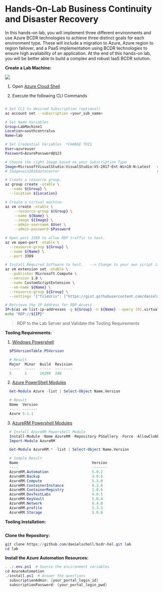 # Hands-On-Lab Business Continuity and Disaster Recovery

In this hands-on lab, you will implement three different environments and use Azure BCDR technologies to achieve three distinct goals for each environment type. These will include a migration to Azure, Azure region to region failover, and a PaaS implementation using BCDR technologies to ensure high availability of an application.
At the end of this hands-on lab, you will be better able to build a complex and robust IaaS BCDR solution.

__Create a Lab Machine:__

<a href="https://portal.azure.com/#create/Microsoft.Template/uri/https%3A%2F%2Fraw.githubusercontent.com%2Fdanielscholl%2Fhol-bcdr%2Fmaster%2Fazuredeploy.json" target="_blank">
    <img src="http://azuredeploy.net/deploybutton.png"/>
</a>


1. Open [Azure Cloud Shell](https://shell.azure.com)

1. Execute the following CLI Commands

```bash

# Set CLI to desired Subscription (optional)
az account set --subscription <your_sub_name>

# Set Name Variables
Group=LabMachine1
Location=southcentralus
Name=lab

# Set Credential Variables  *CHANGE THIS
User=azureuser              
Password=AzurePassword@123  

# Choose the right Image based on your Subscription Type
Image=MicrosoftVisualStudio:VisualStudio:VS-2017-Ent-Win10-N:Latest   # MSDN Subscription
# Image=win2016datacenter                                             # Pay-As-You-Go Subscription

# Create a resource group.
az group create -otable \
  --name ${Group} \
  --location ${Location}

# Create a virtual machine. 
az vm create -otable \
    --resource-group ${Group} \
    --name ${Name} \
    --image ${Image} \
    --admin-username $User \
    --admin-password $Password

# Open port 3389 to allow RDP traffic to host.
az vm open-port -otable \
  --resource-group ${Group} \
  --name ${Name} \
  --port 3389 

# Install Required Software to host.   --> Change to your own script if desired.
az vm extension set -otable \
  --publisher Microsoft.Compute \
  --version 1.8 \
  --name CustomScriptExtension \
  --vm-name ${Name} \
  --resource-group ${Group} \
  --settings '{"fileUris": ["https://gist.githubusercontent.com/danielscholl/fafc0ace48068d54d4c4598d37615eb4/raw/14b9a111fda0138d31078ca5c569ec460e3ccfd7/lab.ps1"], "commandToExecute":"./lab.ps1"}' 

# Retrieve the IP Address for RDP Access
IP=$(az vm list-ip-addresses -g ${Group} -n ${Name} --query [0].virtualMachine.network.publicIpAddresses[0].ipAddress -o tsv)
echo "RDP://${IP}"
```

> RDP to the Lab Server and Validate the Tooling Requirements

__Tooling Requirements:__

1. [Windows Powershell](https://docs.microsoft.com/en-us/powershell/scripting/setup/installing-windows-powershell?view=powershell-5.1)

```powershell
  $PSVersionTable.PSVersion

  # Result
  Major  Minor  Build  Revision
  -----  -----  -----  --------
  5      1      16299  248
```

2. [Azure PowerShell Modules](https://www.powershellgallery.com/packages/Azure/5.1.1)

```powershell
  Get-Module Azure -list | Select-Object Name,Version

  # Result
  Name  Version
  ----  -------
  Azure 5.1.1
```

3. [AzureRM Powershell Modules](https://www.powershellgallery.com/packages/AzureRM/5.1.1)

```powershell
  # Install AzureRM Powershell Module
  Install-Module -Name AzureRM -Repository PSGallery -Force -AllowClobber
  Import-Module AzureRM

  Get-Module AzureRM.* -list | Select-Object Name,Version

  # Sample Result
  Name                                  Version
  ----                                  -------
  AzureRM.Automation                    5.0.2  
  AzureRM.Backup                        4.0.6  
  AzureRM.Compute                       5.3.0   
  AzureRM.ContainerInstance             0.2.6  
  AzureRM.ContainerRegistry             1.0.6  
  AzureRM.DevTestLabs                   4.0.5  
  AzureRM.KeyVault                      5.0.4  
  AzureRM.Network                       6.4.0  
  AzureRM.profile                       5.3.3  
  AzureRM.Storage                       5.0.0

```

__Tooling Installation:__


```powershell

```

__Clone the Repository:__

```powershell
git clone https://github.com/danielscholl/bcdr-hol.git lab
cd lab
```

__Install the Azure Automation Resources:__

```powershell
. ./.env.ps1  # Source the environment variables
cd AzureAutomation
./install.ps1  # Answer the questions
  subscriptionAdmin: {your_portal_login_id}
  subscriptionPassword: {your_portal_login_pwd}

```
